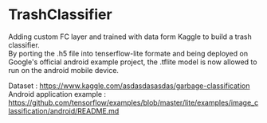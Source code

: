 # TrashClassifier
Adding custom FC layer and trained with data form Kaggle to build a trash classifier.<br> 
By porting the .h5 file into tenserflow-lite formate and being deployed on Google's official android example project, the .tflite model is now allowed to run on the android mobile device.


Dataset : https://www.kaggle.com/asdasdasasdas/garbage-classification  <br> 
Android application example : https://github.com/tensorflow/examples/blob/master/lite/examples/image_classification/android/README.md
